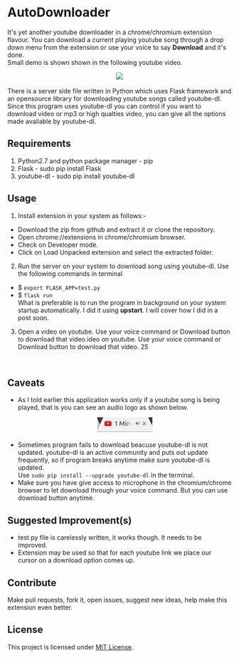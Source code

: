 # AutoDownloader
It's yet another youtube downloader in a chrome/chromium extension flavour. You can download a current playing youtube song through a drop down menu from the extension or use your voice to say **Download** and it's done.
</br>
Small demo is shown shown in the following youtube video.
<p align="center">
<a href="https://youtu.be/9F-mzREjV2Y">
<img src="https://img.youtube.com/vi/9F-mzREjV2Y/0.jpg" /> </a>
</p>  


There is a server side file written in Python which uses Flask framework and an opensource library for downloading youtube songs called youtube-dl. Since this program uses youtube-dl you can control if you want to download video or mp3 or high qualties video, you can give all the options made available by youtube-dl.


## Requirements
1. Python2.7 and python package manager - pip
2. Flask - sudo pip install Flask 
3. youtube-dl - sudo pip install youtube-dl

## Usage
1. Install extension in your system as follows:-
* Download the zip from github and extract it or clone the repository.
* Open chrome://extensions in chrome/chromium browser.
* Check on Developer mode.
* Click on Load Unpacked extension and select the extracted folder.
2. Run the server on your system to download song using youtube-dl.
Use the following commands in terminal
* $ `export FLASK_APP=test.py`
* $ `flask run`
</br>What is preferable is to run the program in background on your system startup automatically. I did it using **upstart**. I will cover how I did in a post soon.
3. Open a video on youtube. Use your voice command or Download button to download that video.ideo on youtube. Use your voice command or Download button to download that video.
25
</br> 

## Caveats 
* As I told earlier this application works only if a youtube song is being played, that is you can see an audio logo as shown below.<p align="center"><img src="https://github.com/emkay-git/AutoDownloader/blob/master/image2.png"></p>
* Sometimes program fails to download beacuse youtube-dl is not updated. youtube-dl is an active community and puts out update frequently, so if program breaks anytime make sure youtube-dl is updated.</br> Use `sudo pip install --upgrade youtube-dl` in the terminal.
* Make sure you have give access to microphone in the chromium/chrome browser to let download through your voice command. But you can use download button anytime. 


## Suggested Improvement(s)
* test.py file is carelessly written, it works though. It needs to be improved.
* Extension may be used so that for each youtube link we place our cursor on a download option comes up.

## Contribute
Make pull requests, fork it, open issues, suggest new ideas, help make this extension even better.

## License
This project is licensed under [MIT License](https://github.com/emkay-git/AutoDownloader/blob/master/LICENSE).


<!--youtube-dl --extract-audio --audio-format mp3 <video URL> 

-->
